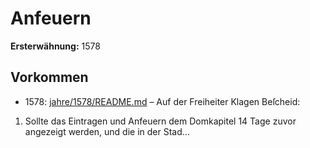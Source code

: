 # Anfeuern

**Ersterwähnung:** 1578

## Vorkommen
- 1578: [jahre/1578/README.md](../jahre/1578/README.md) – Auf der Freiheiter Klagen Beſcheid:

1) Sollte das Eintragen und Anfeuern dem Domkapitel
14 Tage zuvor angezeigt werden, und die in der Stad...
